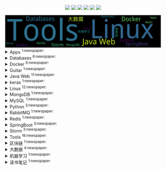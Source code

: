 
<p align='center'>
    <img src="https://badgen.net/github/issues/johnnian/Blog"/>
    <img src="https://badgen.net/badge/last-commit/2022-11-05 01:25:38"/>
    <img src="https://badgen.net/github/forks/johnnian/Blog"/>
    <img src="https://badgen.net/github/stars/johnnian/Blog"/>
    <img src="https://badgen.net/github/watchers/johnnian/Blog"/>
    <a href="https://github.com/jwenjian/visitor-count-badge">
        <img src="https://visitor-badge.glitch.me/badge?page_id=johnnian.Blog"/>
    </a>
</p>
    
<summary>
    <img src="assets/wordcloud.png" title="词云" alt="词云">
</summary>  

<details>
<summary>Apps	<sup>1:newspaper:</sup></summary>

- [iOS开发入门](https://github.com/johnnian/Blog/issues/4)  <sup>0 :speech_balloon:</sup>  	 

</details>
            
<details>
<summary>Databases	<sup>6:newspaper:</sup></summary>

- [H2数据库集群搭建(主从结构)](https://github.com/johnnian/Blog/issues/26)  <sup>0 :speech_balloon:</sup>  	 
- [H2数据库安装与使用(单点)](https://github.com/johnnian/Blog/issues/24)  <sup>2 :speech_balloon:</sup>  	 
- [生产环境部署Redis Cluster集群](https://github.com/johnnian/Blog/issues/9)  <sup>0 :speech_balloon:</sup>  	 
- [MongoDB 副本集部署-3.6版本](https://github.com/johnnian/Blog/issues/8)  <sup>1 :speech_balloon:</sup>  	 
- [Oracle 命令行小结](https://github.com/johnnian/Blog/issues/3)  <sup>0 :speech_balloon:</sup>  	 
- [Redis安装、配置及使用(单机版)](https://github.com/johnnian/Blog/issues/2)  <sup>0 :speech_balloon:</sup>  	 

</details>
            
<details>
<summary>Docker	<sup>6:newspaper:</sup></summary>

- [ Docker容器—CentOS中文乱码/时区混乱问题](https://github.com/johnnian/Blog/issues/70)  <sup>0 :speech_balloon:</sup>  	 
- [Docker容器—HBase安装](https://github.com/johnnian/Blog/issues/38)  <sup>3 :speech_balloon:</sup>  	 
- [Kubernetes—使用Minikube搭建Nginx集群](https://github.com/johnnian/Blog/issues/32)  <sup>0 :speech_balloon:</sup>  	 
- [Kubernetes—简介以及部署方案](https://github.com/johnnian/Blog/issues/30)  <sup>0 :speech_balloon:</sup>  	 
- [Docker固定IP设置](https://github.com/johnnian/Blog/issues/16)  <sup>5 :speech_balloon:</sup>  	 
- [Docker容器启动后自运行脚本的配置](https://github.com/johnnian/Blog/issues/13)  <sup>1 :speech_balloon:</sup>  	 

</details>
            
<details>
<summary>Guitar	<sup>1:newspaper:</sup></summary>

- [乐理知识系列之和弦](https://github.com/johnnian/Blog/issues/54)  <sup>8 :speech_balloon:</sup>  	 

</details>
            
<details>
<summary>Java Web	<sup>11:newspaper:</sup></summary>

- [Springboot系列之—war包部署&配置文件分离](https://github.com/johnnian/Blog/issues/59)  <sup>0 :speech_balloon:</sup>  	 
- [Springboot系列之—动态配置logback路径](https://github.com/johnnian/Blog/issues/58)  <sup>6 :speech_balloon:</sup>  	 
- [BMP图片详解](https://github.com/johnnian/Blog/issues/51)  <sup>0 :speech_balloon:</sup>  	 
- [SpringBoot系列之—Apache Shiro整合](https://github.com/johnnian/Blog/issues/50)  <sup>0 :speech_balloon:</sup>  	 
- [SpringBoot系列之—日志打印的问题(经验总结)](https://github.com/johnnian/Blog/issues/42)  <sup>0 :speech_balloon:</sup>  	 
- [SpringBoot系列之—瘦身部署](https://github.com/johnnian/Blog/issues/41)  <sup>9 :speech_balloon:</sup>  	 
- [SpringBoot系列之—Web开发实战](https://github.com/johnnian/Blog/issues/39)  <sup>0 :speech_balloon:</sup>  	 
- [Java基础—线程安全与锁](https://github.com/johnnian/Blog/issues/37)  <sup>0 :speech_balloon:</sup>  	 
- [Java基础—NIO基础概念](https://github.com/johnnian/Blog/issues/36)  <sup>0 :speech_balloon:</sup>  	 
- [Gson转换JSON的坑](https://github.com/johnnian/Blog/issues/11)  <sup>0 :speech_balloon:</sup>  	 
- [Tomcat安全加固](https://github.com/johnnian/Blog/issues/10)  <sup>0 :speech_balloon:</sup>  	 

</details>
            
<details>
<summary>keras	<sup>1:newspaper:</sup></summary>

- [Keras入门—Hello,World](https://github.com/johnnian/Blog/issues/69)  <sup>0 :speech_balloon:</sup>  	 

</details>
            
<details>
<summary>Linux	<sup>12:newspaper:</sup></summary>

- [ Redhat 6 ：This system is not registered to Red Hat Subscription Management](https://github.com/johnnian/Blog/issues/56)  <sup>0 :speech_balloon:</sup>  	 
- [Connector/Python安装—使用Python连接MySQL](https://github.com/johnnian/Blog/issues/55)  <sup>0 :speech_balloon:</sup>  	 
- [CentOS 7 安装JDK](https://github.com/johnnian/Blog/issues/53)  <sup>1 :speech_balloon:</sup>  	 
- [CentOS 7 搭建局域网VPN-Shadowsocks](https://github.com/johnnian/Blog/issues/48)  <sup>1 :speech_balloon:</sup>  	 
- [CentOS 7 更改网卡名](https://github.com/johnnian/Blog/issues/47)  <sup>2 :speech_balloon:</sup>  	 
- [ SSH使用问题以及解决方案(expecting SSH2_MSG_KEX_ECDH_REPLY)](https://github.com/johnnian/Blog/issues/44)  <sup>4 :speech_balloon:</sup>  	 
- [autossh内外网穿透方法](https://github.com/johnnian/Blog/issues/43)  <sup>1 :speech_balloon:</sup>  	 
- [Linux Socket Exception](https://github.com/johnnian/Blog/issues/35)  <sup>0 :speech_balloon:</sup>  	 
- [CentOS 安装 Ruby 2.3.0](https://github.com/johnnian/Blog/issues/33)  <sup>0 :speech_balloon:</sup>  	 
- [Supervisor 安装使用](https://github.com/johnnian/Blog/issues/27)  <sup>0 :speech_balloon:</sup>  	 
- [CentOS 6 配置：Keepalived + Nginx](https://github.com/johnnian/Blog/issues/19)  <sup>0 :speech_balloon:</sup>  	 
- [CentOS开机启动脚本](https://github.com/johnnian/Blog/issues/15)  <sup>0 :speech_balloon:</sup>  	 

</details>
            
<details>
<summary>MongoDB	<sup>1:newspaper:</sup></summary>

- [MongoDB 副本集部署-3.6版本](https://github.com/johnnian/Blog/issues/8)  <sup>1 :speech_balloon:</sup>  	 

</details>
            
<details>
<summary>MySQL	<sup>1:newspaper:</sup></summary>

- [Connector/Python安装—使用Python连接MySQL](https://github.com/johnnian/Blog/issues/55)  <sup>0 :speech_balloon:</sup>  	 

</details>
            
<details>
<summary>Python	<sup>3:newspaper:</sup></summary>

- [Python系列之—Web脚手架(flask+gunicorn+守护进程)](https://github.com/johnnian/Blog/issues/63)  <sup>0 :speech_balloon:</sup>  	 
- [开发工具系列之—pyenv：python版本切换](https://github.com/johnnian/Blog/issues/61)  <sup>5 :speech_balloon:</sup>  	 
- [Connector/Python安装—使用Python连接MySQL](https://github.com/johnnian/Blog/issues/55)  <sup>0 :speech_balloon:</sup>  	 

</details>
            
<details>
<summary>RabbitMQ	<sup>1:newspaper:</sup></summary>

- [CentOS6.8 安装 RebbitMQ](https://github.com/johnnian/Blog/issues/7)  <sup>0 :speech_balloon:</sup>  	 

</details>
            
<details>
<summary>Redis	<sup>1:newspaper:</sup></summary>

- [生产环境部署Redis Cluster集群](https://github.com/johnnian/Blog/issues/9)  <sup>0 :speech_balloon:</sup>  	 

</details>
            
<details>
<summary>SpringBoot	<sup>3:newspaper:</sup></summary>

- [SpringBoot系列之—日志打印的问题(经验总结)](https://github.com/johnnian/Blog/issues/42)  <sup>0 :speech_balloon:</sup>  	 
- [SpringBoot系列之—瘦身部署](https://github.com/johnnian/Blog/issues/41)  <sup>9 :speech_balloon:</sup>  	 
- [SpringBoot系列之—Web开发实战](https://github.com/johnnian/Blog/issues/39)  <sup>0 :speech_balloon:</sup>  	 

</details>
            
<details>
<summary>Storm	<sup>3:newspaper:</sup></summary>

- [Storm实战—任务部署与调度](https://github.com/johnnian/Blog/issues/23)  <sup>0 :speech_balloon:</sup>  	 
- [Storm实战—安装部署](https://github.com/johnnian/Blog/issues/22)  <sup>2 :speech_balloon:</sup>  	 
- [Storm实战—基本概念](https://github.com/johnnian/Blog/issues/21)  <sup>0 :speech_balloon:</sup>  	 

</details>
            
<details>
<summary>Tools	<sup>16:newspaper:</sup></summary>

- [开发工具系列之—GoAcess:Nginx日志分析利器](https://github.com/johnnian/Blog/issues/68)  <sup>0 :speech_balloon:</sup>  	 
- [开发工具系列之—pyenv：python版本切换](https://github.com/johnnian/Blog/issues/61)  <sup>5 :speech_balloon:</sup>  	 
- [开发工具系列之— Macos下homebrew更新慢问题的解决](https://github.com/johnnian/Blog/issues/60)  <sup>0 :speech_balloon:</sup>  	 
- [CentOS 7 安装Gitbook](https://github.com/johnnian/Blog/issues/49)  <sup>0 :speech_balloon:</sup>  	 
- [CentOS 7 搭建局域网VPN-Shadowsocks](https://github.com/johnnian/Blog/issues/48)  <sup>1 :speech_balloon:</sup>  	 
- [日志服务—阿里云日志服务使用记录](https://github.com/johnnian/Blog/issues/46)  <sup>0 :speech_balloon:</sup>  	 
- [ SSH使用问题以及解决方案(expecting SSH2_MSG_KEX_ECDH_REPLY)](https://github.com/johnnian/Blog/issues/44)  <sup>4 :speech_balloon:</sup>  	 
- [日志服务—使用Flume-NG/Kafaka搭建日志搜集服务](https://github.com/johnnian/Blog/issues/34)  <sup>0 :speech_balloon:</sup>  	 
- [CentOS 安装 Ruby 2.3.0](https://github.com/johnnian/Blog/issues/33)  <sup>0 :speech_balloon:</sup>  	 
- [研发工具清单(持续更新)](https://github.com/johnnian/Blog/issues/29)  <sup>2 :speech_balloon:</sup>  	 
- [Supervisor 安装使用](https://github.com/johnnian/Blog/issues/27)  <sup>0 :speech_balloon:</sup>  	 
- [Zookeeper安装部署（单点／集群）](https://github.com/johnnian/Blog/issues/25)  <sup>0 :speech_balloon:</sup>  	 
- [CentOS 6 配置：Keepalived + Nginx](https://github.com/johnnian/Blog/issues/19)  <sup>0 :speech_balloon:</sup>  	 
- [Tomcat安全加固](https://github.com/johnnian/Blog/issues/10)  <sup>0 :speech_balloon:</sup>  	 
- [Nginx配置多个HTTPS域名](https://github.com/johnnian/Blog/issues/6)  <sup>2 :speech_balloon:</sup>  	 
- [Git 常用命令速查表](https://github.com/johnnian/Blog/issues/5)  <sup>0 :speech_balloon:</sup>  	 

</details>
            
<details>
<summary>区块链	<sup>1:newspaper:</sup></summary>

- [区块链学习—Hyberledger Fabric 网络搭建入门](https://github.com/johnnian/Blog/issues/71)  <sup>0 :speech_balloon:</sup>  	 

</details>
            
<details>
<summary>大数据	<sup>4:newspaper:</sup></summary>

- [Docker容器—HBase安装](https://github.com/johnnian/Blog/issues/38)  <sup>3 :speech_balloon:</sup>  	 
- [Storm实战—任务部署与调度](https://github.com/johnnian/Blog/issues/23)  <sup>0 :speech_balloon:</sup>  	 
- [Storm实战—安装部署](https://github.com/johnnian/Blog/issues/22)  <sup>2 :speech_balloon:</sup>  	 
- [Storm实战—基本概念](https://github.com/johnnian/Blog/issues/21)  <sup>0 :speech_balloon:</sup>  	 

</details>
            
<details>
<summary>机器学习	<sup>1:newspaper:</sup></summary>

- [机器学习算法系列—介绍](https://github.com/johnnian/Blog/issues/65)  <sup>0 :speech_balloon:</sup>  	 

</details>
            
<details>
<summary>读书笔记	<sup>1:newspaper:</sup></summary>

- [《微服务文集 (ThoughtWorks洞见)》](https://github.com/johnnian/Blog/issues/18)  <sup>1 :speech_balloon:</sup>  	 

</details>
            